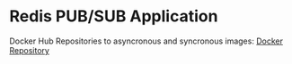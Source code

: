 # Redis PUB/SUB Application

Docker Hub Repositories to asyncronous and syncronous images: <a href="https://hub.docker.com/repository/docker/pmoraisf/redis-api/general" >Docker Repository<a/>